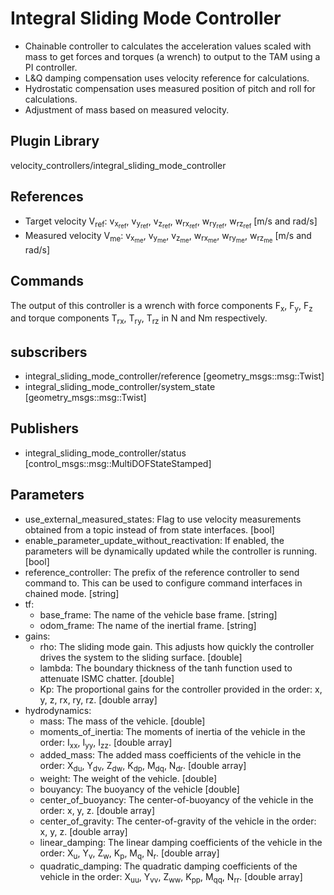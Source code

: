 # Integral Sliding Mode Controller
  - Chainable controller to calculates the acceleration values scaled with mass to get forces and torques (a wrench) to output to the TAM using a PI controller.
  - L&Q damping compensation uses velocity reference for calculations.
  - Hydrostatic compensation uses measured position of pitch and roll for calculations.
  - Adjustment of mass based on measured velocity.

## Plugin Library 
velocity_controllers/integral_sliding_mode_controller

## References
  - Target velocity V<sub>ref</sub>: v<sub>x<sub>ref</sub></sub>, v<sub>y<sub>ref</sub></sub>, v<sub>z<sub>ref</sub></sub>, w<sub>rx<sub>ref</sub></sub>, w<sub>ry<sub>ref</sub></sub>, w<sub>rz<sub>ref</sub></sub> [m/s and rad/s]
  - Measured velocity V<sub>me</sub>: v<sub>x<sub>me</sub></sub>, v<sub>y<sub>me</sub></sub>, v<sub>z<sub>me</sub></sub>, w<sub>rx<sub>me</sub></sub>, w<sub>ry<sub>me</sub></sub>, w<sub>rz<sub>me</sub></sub> [m/s and rad/s]

## Commands
The output of this controller is a wrench with force components F<sub>x</sub>, F<sub>y</sub>, F<sub>z</sub> and torque components T<sub>rx</sub>, T<sub>ry</sub>, T<sub>rz</sub> in N and Nm respectively.

## subscribers
  - integral_sliding_mode_controller/reference [geometry_msgs::msg::Twist]
  - integral_sliding_mode_controller/system_state [geometry_msgs::msg::Twist]

## Publishers
  - integral_sliding_mode_controller/status [control_msgs::msg::MultiDOFStateStamped]

## Parameters 
  - use_external_measured_states: Flag to use velocity measurements obtained from a topic instead of from state interfaces. [bool]
  - enable_parameter_update_without_reactivation: If enabled, the parameters will be dynamically updated while the controller is running. [bool]
  - reference_controller: The prefix of the reference controller to send command to. This can be used to configure command interfaces in chained mode. [string]
  - tf:
    - base_frame: The name of the vehicle base frame. [string]
    - odom_frame: The name of the inertial frame. [string]
  - gains:
    - rho: The sliding mode gain. This adjusts how quickly the controller drives the system to the sliding surface. [double]
    - lambda: The boundary thickness of the tanh function used to attenuate ISMC chatter. [double]
    - Kp: The proportional gains for the controller provided in the order: x, y, z, rx, ry, rz. [double array]
  - hydrodynamics:
    - mass: The mass of the vehicle. [double]
    - moments_of_inertia: The moments of inertia of the vehicle in the order: I<sub>xx</sub>, I<sub>yy</sub>, I<sub>zz</sub>. [double array]
    - added_mass: The added mass coefficients of the vehicle in the order: X<sub>du</sub>, Y<sub>dv</sub>, Z<sub>dw</sub>, K<sub>dp</sub>, M<sub>dq</sub>, N<sub>dr</sub>. [double array]
    - weight: The weight of the vehicle. [double]
    - bouyancy: The buoyancy of the vehicle [double]
    - center_of_buoyancy: The center-of-buoyancy of the vehicle in the order: x, y, z. [double array]
    - center_of_gravity: The center-of-gravity of the vehicle in the order: x, y, z. [double array]
    - linear_damping: The linear damping coefficients of the vehicle in the order: X<sub>u</sub>, Y<sub>v</sub>, Z<sub>w</sub>, K<sub>p</sub>, M<sub>q</sub>, N<sub>r</sub>. [double array]
    - quadratic_damping: The quadratic damping coefficients of the vehicle in the order: X<sub>uu</sub>, Y<sub>vv</sub>, Z<sub>ww</sub>, K<sub>pp</sub>, M<sub>qq</sub>, N<sub>rr</sub>. [double array]
